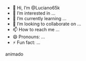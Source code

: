 - 👋 Hi, I’m @Luciano65k
- 👀 I’m interested in ...
- 🌱 I’m currently learning ...
- 💞️ I’m looking to collaborate on ...
- 📫 How to reach me ...
- 😄 Pronouns: ...
- ⚡ Fun fact: ...

animado<!---
Luciano65k/Luciano65k is a ✨ special ✨ repository because its `README.md` (this file) appears on your GitHub profile.
You can click the Preview link to take a look at your changes.
--->

